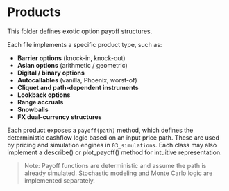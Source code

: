 # Products

This folder defines exotic option payoff structures.

Each file implements a specific product type, such as:

- **Barrier options** (knock-in, knock-out)
- **Asian options** (arithmetic / geometric)
- **Digital / binary options**
- **Autocallables** (vanilla, Phoenix, worst-of)
- **Cliquet and path-dependent instruments**
- **Lookback options**
- **Range accruals**
- **Snowballs**
- **FX dual-currency structures**

Each product exposes a `payoff(path)` method, which defines the deterministic cashflow logic based on an input price path. These are used by pricing and simulation engines in `03_simulations`.
Each class may also implement a describe() or plot_payoff() method for intuitive representation.

> Note: Payoff functions are deterministic and assume the path is already simulated. Stochastic modeling and Monte Carlo logic are implemented separately.
